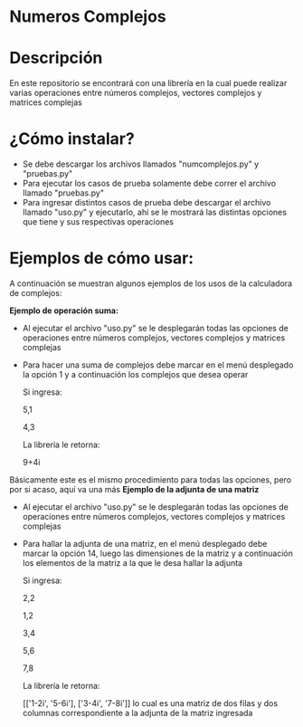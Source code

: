 # Numeros Complejos
# Descripción
En este repositorio se encontrará con una librería en la cual puede realizar varias operaciones entre números complejos, vectores complejos y matrices complejas

# ¿Cómo instalar?
- Se debe descargar los archivos llamados "numcomplejos.py" y "pruebas.py"
- Para ejecutar los casos de prueba solamente debe correr el archivo llamado "pruebas.py"
- Para ingresar distintos casos de prueba debe descargar el archivo llamado "uso.py" y ejecutarlo, ahí se le mostrará las distintas opciones que tiene y sus respectivas operaciones

# Ejemplos de cómo usar:
A continuación se muestran algunos ejemplos de los usos de la calculadora de complejos:

**Ejemplo de operación suma:**
- Al ejecutar el archivo "uso.py" se le desplegarán todas las opciones de operaciones entre números complejos, vectores complejos y matrices complejas
- Para hacer una suma de complejos debe marcar en el menú desplegado la opción 1 y a continuación los complejos que desea operar

  Si ingresa:
  
    5,1

    4,3

  La librería le retorna:

    9+4i

Básicamente este es el mismo procedimiento para todas las opciones, pero por si acaso, aquí va una más
**Ejemplo de la adjunta de una matriz**
- Al ejecutar el archivo "uso.py" se le desplegarán todas las opciones de operaciones entre números complejos, vectores complejos y matrices complejas
- Para hallar la adjunta de una matriz, en el menú desplegado debe marcar la opción 14, luego las dimensiones de la matriz y a continuación los elementos de la matriz a la que le desa hallar la adjunta

  Si ingresa:
  
    2,2
    
    1,2
    
    3,4
    
    5,6
    
    7,8
    
  La librería le retorna:
    
    [['1-2i', '5-6i'], ['3-4i', '7-8i']]
    lo cual es una matriz de dos filas y dos columnas correspondiente a la adjunta de la matriz ingresada

